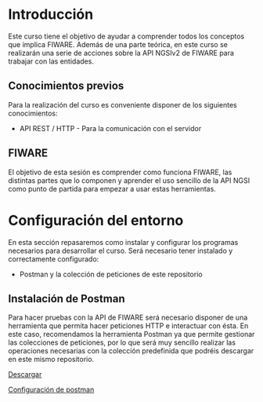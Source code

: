 # Introducción

Este curso tiene el objetivo de ayudar a comprender todos los conceptos que implica FIWARE. Además de una parte teórica, en este curso se realizarán una serie de acciones sobre la API NGSIv2 de FIWARE para trabajar con las entidades.

## Conocimientos previos

Para la realización del curso es conveniente disponer de los siguientes conocimientos:
* API REST / HTTP - Para la comunicación con el servidor


## FIWARE

El objetivo de esta sesión es comprender como funciona FIWARE, las distintas partes que lo componen y aprender el uso sencillo de la API NGSI como punto de partida para empezar a usar estas herramientas.


# Configuración del entorno

En esta sección repasaremos como instalar y configurar los programas necesarios para desarrollar el curso. Será necesario tener instalado y correctamente configurado:
* Postman y la colección de peticiones de este repositorio

## Instalación de Postman

Para hacer pruebas con la API de FIWARE será necesario disponer de una herramienta que permita hacer peticiones HTTP e interactuar con ésta. En este caso, recomendamos la herramienta Postman ya que permite gestionar las colecciones de peticiones, por lo que será muy sencillo realizar las operaciones necesarias con la colección predefinida que podréis descargar en este mismo repositorio.

[Descargar](https://www.getpostman.com)

[Configuración de postman](https://github.com/FIWAREZone/Curso_FIWARE/tree/master/postman)

